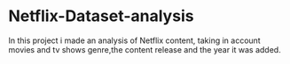 # Netflix-Dataset-analysis
In this project i made an analysis of Netflix content, taking in account movies and tv shows genre,the content release and the year it was added.
